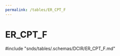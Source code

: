 ```yaml
---
permalink: /tables/ER_CPT_F
---
```

# ER\_CPT\_F
<!-- SPDX-License-Identifier: MPL-2.0 -->

<!-- ATTENTION : Ne pas supprimer ou modifier la ligne ci-dessous -->
#include "snds/tables/.schemas/DCIR/ER_CPT_F.md"
<!-- ATTENTION : Ne pas supprimer ou modifier la ligne ci-dessus -->

